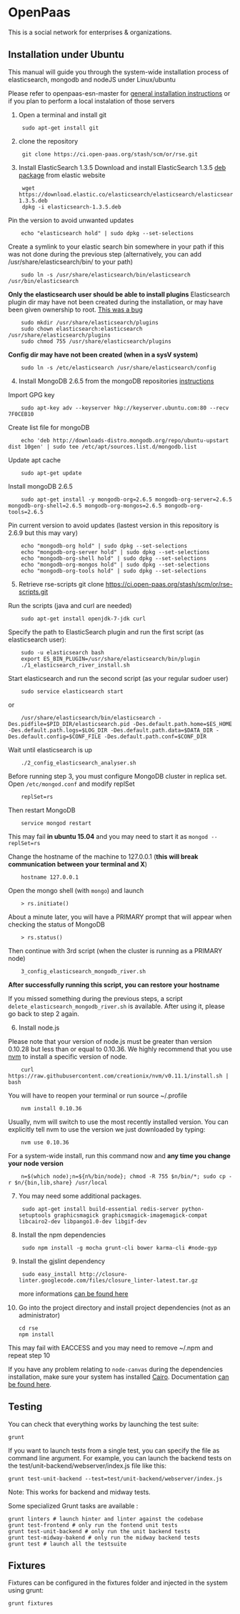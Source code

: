OpenPaas
=======

This is a social network for enterprises & organizations.

Installation under Ubuntu
-------------------------

This manual will guide you through the system-wide installation process of elasticsearch, mongodb and nodeJS under Linux/ubuntu

Please refer to openpaas-esn-master for [general installation instructions](https://github.com/linagora/openpaas-esn/blob/master/README.md) or if you plan to perform a local instalation of those servers

1. Open a terminal and install git

        sudo apt-get install git

2. clone the repository

        git clone https://ci.open-paas.org/stash/scm/or/rse.git

3. Install ElasticSearch 1.3.5
 Download and install ElasticSearch 1.3.5 [deb package](https://www.elastic.co/downloads/past-releases/elasticsearch-1-3-5) from elastic website

        wget https://download.elastic.co/elasticsearch/elasticsearch/elasticsearch-1.3.5.deb
        dpkg -i elasticsearch-1.3.5.deb

 Pin the version to avoid unwanted updates

        echo "elasticsearch hold" | sudo dpkg --set-selections

 Create a symlink to your elastic search bin somewhere in your path if this was not done during the previous step (alternatively, you can add /usr/share/elasticsearch/bin/ to your path)

        sudo ln -s /usr/share/elasticsearch/bin/elasticsearch /usr/bin/elasticsearch

 **Only the elasticsearch user should be able to install plugins**
Elasticsearch plugin dir may have not been created during the installation, or may have been given ownership to root. [This was a bug](https://github.com/elastic/elasticsearch/issues/8419)

        sudo mkdir /usr/share/elasticsearch/plugins
        sudo chown elasticsearch:elasticsearch /usr/share/elasticsearch/plugins
        sudo chmod 755 /usr/share/elasticsearch/plugins

 **Config dir may have not been created (when in a sysV system)**

        sudo ln -s /etc/elasticsearch /usr/share/elasticsearch/config

4. Install MongoDB 2.6.5 from the mongoDB repositories [instructions](http://docs.mongodb.org/v2.6/tutorial/install-mongodb-on-ubuntu/)

  Import GPG key

        sudo apt-key adv --keyserver hkp://keyserver.ubuntu.com:80 --recv 7F0CEB10

  Create list file for mongoDB

        echo 'deb http://downloads-distro.mongodb.org/repo/ubuntu-upstart dist 10gen' | sudo tee /etc/apt/sources.list.d/mongodb.list

  Update apt cache

        sudo apt-get update

  Install mongoDB 2.6.5

        sudo apt-get install -y mongodb-org=2.6.5 mongodb-org-server=2.6.5 mongodb-org-shell=2.6.5 mongodb-org-mongos=2.6.5 mongodb-org-tools=2.6.5

  Pin current version to avoid updates (lastest version in this repository is 2.6.9 but this may vary)

        echo "mongodb-org hold" | sudo dpkg --set-selections
        echo "mongodb-org-server hold" | sudo dpkg --set-selections
        echo "mongodb-org-shell hold" | sudo dpkg --set-selections
        echo "mongodb-org-mongos hold" | sudo dpkg --set-selections
        echo "mongodb-org-tools hold" | sudo dpkg --set-selections

5. Retrieve rse-scripts
        git clone https://ci.open-paas.org/stash/scm/or/rse-scripts.git

 Run the scripts (java and curl are needed)

        sudo apt-get install openjdk-7-jdk curl

 Specify the path to ElasticSearch plugin and run the first script (as elasticsearch user):

        sudo -u elasticsearch bash
        export ES_BIN_PLUGIN=/usr/share/elasticsearch/bin/plugin
        ./1_elasticsearch_river_install.sh

 Start elasticsearch and run the second script (as your regular sudoer user)
        
        sudo service elasticsearch start
 or
 
        /usr/share/elasticsearch/bin/elasticsearch -Des.pidfile=$PID_DIR/elasticsearch.pid -Des.default.path.home=$ES_HOME -Des.default.path.logs=$LOG_DIR -Des.default.path.data=$DATA_DIR -Des.default.config=$CONF_FILE -Des.default.path.conf=$CONF_DIR

 Wait until elasticsearch is up

        ./2_config_elasticsearch_analyser.sh

 Before running step 3, you must configure MongoDB cluster in replica set. Open `/etc/mongod.conf` and modify replSet

        replSet=rs
        
 Then restart MongoDB

        service mongod restart

 This may fail **in ubuntu 15.04** and you may need to start it as `mongod --replSet=rs`

 Change the hostname of the machine to 127.0.0.1 (**this will break communication between your terminal and X**)

        hostname 127.0.0.1

 Open the mongo shell (with `mongo`) and launch

        > rs.initiate()

 About a minute later, you will have a PRIMARY prompt that will appear when checking the status of MongoDB

        > rs.status()
        
 Then continue with 3rd script (when the cluster is running as a PRIMARY node)

        3_config_elasticsearch_mongodb_river.sh

 **After successfully running this script, you can restore your hostname**

 If you missed something during the previous steps, a script `delete_elasticsearch_mongodb_river.sh` is available. After using it, please go back to step 2 again.

6. Install node.js

 Please note that your version of node.js must be greater than version 0.10.28 but less than or equal to 0.10.36. We highly recommend that you use [nvm](https://github.com/creationix/nvm) to install a specific version of node.

        curl https://raw.githubusercontent.com/creationix/nvm/v0.11.1/install.sh | bash

 You will have to reopen your terminal or run source ~/.profile

        nvm install 0.10.36

 Usually, nvm will switch to use the most recently installed version. You can explicitly tell nvm to use the version we just downloaded by typing:

        nvm use 0.10.36

 For a system-wide install, run this command now and **any time you change your node version**

        n=$(which node);n=${n%/bin/node}; chmod -R 755 $n/bin/*; sudo cp -r $n/{bin,lib,share} /usr/local

7. You may need some additional packages.

        sudo apt-get install build-essential redis-server python-setuptools graphicsmagick graphicsmagick-imagemagick-compat libcairo2-dev libpango1.0-dev libgif-dev

8. Install the npm dependencies

        sudo npm install -g mocha grunt-cli bower karma-cli #node-gyp
    
9. Install the gjslint dependency

        sudo easy_install http://closure-linter.googlecode.com/files/closure_linter-latest.tar.gz

    more informations [can be found here](https://developers.google.com/closure/utilities/docs/linter_howto)
    
10. Go into the project directory and install project dependencies (not as an administrator)

        cd rse
        npm install

 This may fail with EACCESS and you may need to remove ~/.npm and repeat step 10

If you have any problem relating to `node-canvas` during the dependencies installation,
make sure your system has installed [Cairo](http://cairographics.org/). Documentation [can be found here](https://github.com/Automattic/node-canvas).

Testing
-------

You can check that everything works by launching the test suite:

    grunt

If you want to launch tests from a single test, you can specify the file as command line argument.
For example, you can launch the backend tests on the test/unit-backend/webserver/index.js file like this:

    grunt test-unit-backend --test=test/unit-backend/webserver/index.js

Note: This works for backend and midway tests.

Some specialized Grunt tasks are available :

    grunt linters # launch hinter and linter against the codebase
    grunt test-frontend # only run the fontend unit tests
    grunt test-unit-backend # only run the unit backend tests
    grunt test-midway-bakend # only run the midway backend tests
    grunt test # launch all the testsuite

Fixtures
--------

Fixtures can be configured in the fixtures folder and injected in the system using grunt:

    grunt fixtures

